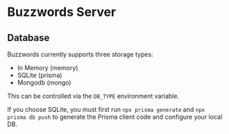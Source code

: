 # Buzzwords Server

## Database

Buzzwords currently supports three storage types:

- In Memory (memory)
- SQLite (prisma)
- Mongodb (mongo)

This can be controlled via the `DB_TYPE` environment variable.

If you choose SQLite, you must first run `npx prisma generate` and `npx prisma db push` to generate the Prisma client code and configure your local DB.
